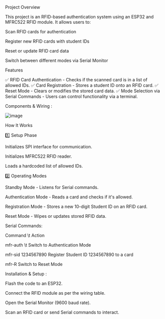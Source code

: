 Project Overview

This project is an RFID-based authentication system using an ESP32 and MFRC522 RFID module. It allows users to:

Scan RFID cards for authentication

Register new RFID cards with student IDs

Reset or update RFID card data

Switch between different modes via Serial Monitor

Features

✅ RFID Card Authentication - Checks if the scanned card is in a list of allowed IDs.
✅ Card Registration - Stores a student ID onto an RFID card.
✅ Reset Mode - Clears or modifies the stored card data.
✅ Mode Selection via Serial Commands - Users can control functionality via a terminal.

Components & Wiring :

![image](https://github.com/user-attachments/assets/1d55c2bf-716b-488e-a7f8-92a3882c6277)

How It Works

1️⃣ Setup Phase

Initializes SPI interface for communication.

Initializes MFRC522 RFID reader.

Loads a hardcoded list of allowed IDs.

2️⃣ Operating Modes

Standby Mode - Listens for Serial commands.

Authentication Mode - Reads a card and checks if it's allowed.

Registration Mode - Stores a new 10-digit Student ID on an RFID card.

Reset Mode - Wipes or updates stored RFID data.

Serial Commands:

Command \t              Action

mfr-auth \t              Switch to Authentication Mode

mfr-sid 1234567890     Register Student ID 1234567890 to a card

mfr-R                  Switch to Reset Mode

Installation & Setup : 

Flash the code to an ESP32.

Connect the RFID module as per the wiring table.

Open the Serial Monitor (9600 baud rate).

Scan an RFID card or send Serial commands to interact.

